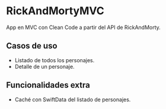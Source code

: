 # RickAndMortyMVC

App en MVC con Clean Code a partir del API de RickAndMorty.


## Casos de uso

- Listado de todos los personajes.
- Detalle de un personaje.

## Funcionalidades extra

- Caché con SwiftData del listado de personajes.
